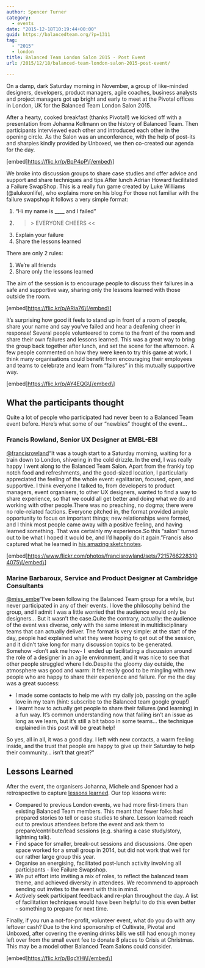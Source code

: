 ```yaml
---
author: Spencer Turner
category:
  - events
date: "2015-12-18T10:19:44+00:00"
guid: https://balancedteam.org/?p=1311
tag:
  - "2015"
  - london
title: Balanced Team London Salon 2015 - Post Event
url: /2015/12/18/balanced-team-london-salon-2015-post-event/

---
```

On a damp, dark Saturday morning in November, a group of like-minded designers, developers, product managers, agile coaches, business analysts and project managers got up bright and early to meet at the Pivotal offices in London, UK for the Balanced Team London Salon 2015.

After a hearty, cooked breakfast (thanks Pivotal!) we kicked off with a presentation from Johanna Kollmann on the history of Balanced Team. Then participants interviewed each other and introduced each other in the opening circle. As the Salon was an unconference, with the help of post-its and sharpies kindly provided by Unboxed, we then co-created our agenda for the day.

\[embed\]https://flic.kr/p/BpP4pP\[/embed\]

We broke into discussion groups to share case studies and offer advice and support and share techniques and tips.After lunch Adrian Howard facilitated a Failure SwapShop. This is a really fun game created by Luke Williams (@alukeonlife), who explains more on his blog:For those not familiar with the failure swapshop it follows a very simple format:

1. “Hi my name is \_\_\_\_ and I failed”
1. >\> EVERYONE CHEERS <<
1. Explain your failure
1. Share the lessons learned

There are only 2 rules:

1. We’re all friends
1. Share only the lessons learned

The aim of the session is to encourage people to discuss their failures in a safe and supportive way, sharing only the lessons learned with those outside the room.

\[embed\]https://flic.kr/p/ARia76\[/embed\]

It’s surprising how good it feels to stand up in front of a room of people, share your name and say you’ve failed and hear a deafening cheer in response! Several people volunteered to come to the front of the room and share their own failures and lessons learned. This was a great way to bring the group back together after lunch, and set the scene for the afternoon. A few people commented on how they were keen to try this game at work. I think many organisations could benefit from encouraging their employees and teams to celebrate and learn from “failures” in this mutually supportive way.

\[embed\]https://flic.kr/p/AY4EQG\[/embed\]

## What the participants thought

Quite a lot of people who participated had never been to a Balanced Team event before. Here’s what some of our “newbies” thought of the event…

### Francis Rowland, Senior UX Designer at EMBL-EBI

 [@francisrowland](https://twitter.com/francisrowland)“It was a tough start to a Saturday morning, waiting for a train down to London, shivering in the cold drizzle. In the end, I was really happy I went along to the Balanced Team Salon. Apart from the frankly top notch food and refreshments, and the good-sized location, I particularly appreciated the feeling of the whole event: egalitarian, focused, open, and supportive. I think everyone I talked to, from developers to product managers, event organisers, to other UX designers, wanted to find a way to share experience, so that we could all get better and doing what we do and working with other people.There was no preaching, no dogma; there were no role-related factions. Everyone pitched in, the format provided ample opportunity to focus on important things; new relationships were formed, and I think most people came away with a positive feeling, and having learned something. That was certainly my experience.So this “salon” turned out to be what I hoped it would be, and I’d happily do it again.”Francis also captured what he learned in [his amazing sketchnotes](https://www.flickr.com/photos/francisrowland/sets/72157662283104075).

\[embed\]https://www.flickr.com/photos/francisrowland/sets/72157662283104075\[/embed\]

### Marine Barbaroux, Service and Product Designer at Cambridge Consultants

 [@miss\_embe](https://twitter.com/miss_embe)“I’ve been following the Balanced Team group for a while, but never participated in any of their events. I love the philosophy behind the group, and I admit I was a little worried that the audience would only be designers… But it wasn’t the case.Quite the contrary, actually: the audience of the event was diverse, only with the same interest in multidisciplinary teams that can actually deliver. The format is very simple: at the start of the day, people had explained what they were hoping to get out of the session, and it didn’t take long for many discussion topics to be generated. Somehow -don’t ask me how- I  ended up facilitating a discussion around the role of a designer in an agile environment, and it was nice to see that other people struggled where I do.Despite the gloomy day outside, the atmosphere was good and warm: it felt really good to be mingling with new people who are happy to share their experience and failure. For me the day was a great success:

- I made some contacts to help me with my daily job, passing on the agile love in my team (hint: subscribe to the Balanced team google group!)
- I learnt how to actually get people to share their failures (and learning) in a fun way. It’s common understanding now that failing isn’t an issue as long as we learn, but it’s still a bit taboo in some teams… the technique explained in this post will be great help!

So yes, all in all, it was a good day. I left with new contacts, a warm feeling inside, and the trust that people are happy to give up their Saturday to help their community… isn’t that great?”

## Lessons Learned

After the event, the organisers Johanna, Michele and Spencer had a retrospective to capture [lessons learned](https://docs.google.com/document/d/1PDKTnh9D7Z4HV0cPvKwiRZ0uMCPmyYy-8iRSU2SdlXw/edit?usp=sharing). Our top lessons were:

- Compared to previous London events, we had more first-timers than existing Balanced Team members. This meant that fewer folks had prepared stories to tell or case studies to share. Lesson learned: reach out to previous attendees before the event and ask them to prepare/contribute/lead sessions (e.g. sharing a case study/story, lightning talk).
- Find space for smaller, break-out sessions and discussions. One open space worked for a small group in 2014, but did not work that well for our rather large group this year.
- Organise an energising, facilitated post-lunch activity involving all participants - like Failure Swapshop.
- We put effort into inviting a mix of roles, to reflect the balanced team theme, and achieved diversity in attendees. We recommend to approach sending out invites to the event with this in mind.
- Actively seek participant feedback and re-plan throughout the day. A list of facilitation techniques would have been helpful to do this even better - something to prepare for next time.

Finally, if you run a not-for-profit, volunteer event, what do you do with any leftover cash? Due to the kind sponsorship of Cultivate, Pivotal and Unboxed, after covering the evening drinks bills we still had enough money left over from the small event fee to donate 8 places to Crisis at Christmas. This may be a model other Balanced Team Salons could consider.

\[embed\]https://flic.kr/p/BqcYHi\[/embed\]
